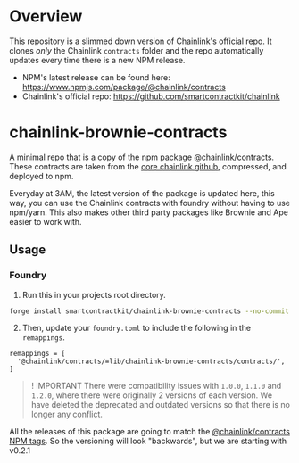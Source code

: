 
# Overview
This repository is a slimmed down version of Chainlink's official repo. It clones *only* the Chainlink `contracts` folder and the repo automatically updates every time there is a new NPM release. 

- NPM's latest release can be found here: https://www.npmjs.com/package/@chainlink/contracts
- Chainlink's official repo: https://github.com/smartcontractkit/chainlink

# chainlink-brownie-contracts

A minimal repo that is a copy of the npm package [@chainlink/contracts](https://www.npmjs.com/package/@chainlink/contracts). These contracts are taken from the [core chainlink github](https://github.com/smartcontractkit/chainlink), compressed, and deployed to npm. 

Everyday at 3AM, the latest version of the package is updated here, this way, you can use the Chainlink contracts with foundry without having to use npm/yarn. This also makes other third party packages like Brownie and Ape easier to work with. 

## Usage

### Foundry

1. Run this in your projects root directory.

```bash
forge install smartcontractkit/chainlink-brownie-contracts --no-commit
```

2. Then, update your `foundry.toml` to include the following in the `remappings`.

```
remappings = [
  '@chainlink/contracts/=lib/chainlink-brownie-contracts/contracts/',
]
```

>! IMPORTANT
There were compatibility issues with `1.0.0`, `1.1.0` and `1.2.0`, where there were originally 2 versions of each version. We have deleted the deprecated and outdated versions so that there is no longer any conflict. 

All the releases of this package are going to match the [@chainlink/contracts NPM tags](https://www.npmjs.com/package/@chainlink/contracts). 
So the versioning will look "backwards", but we are starting with v0.2.1
